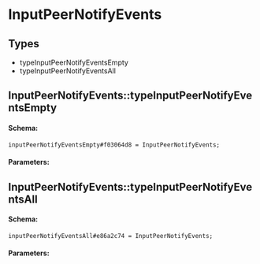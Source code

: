 # InputPeerNotifyEvents

## Types

* typeInputPeerNotifyEventsEmpty
* typeInputPeerNotifyEventsAll

## InputPeerNotifyEvents::typeInputPeerNotifyEventsEmpty

#### Schema:

`inputPeerNotifyEventsEmpty#f03064d8 = InputPeerNotifyEvents;`

#### Parameters:


## InputPeerNotifyEvents::typeInputPeerNotifyEventsAll

#### Schema:

`inputPeerNotifyEventsAll#e86a2c74 = InputPeerNotifyEvents;`

#### Parameters:


